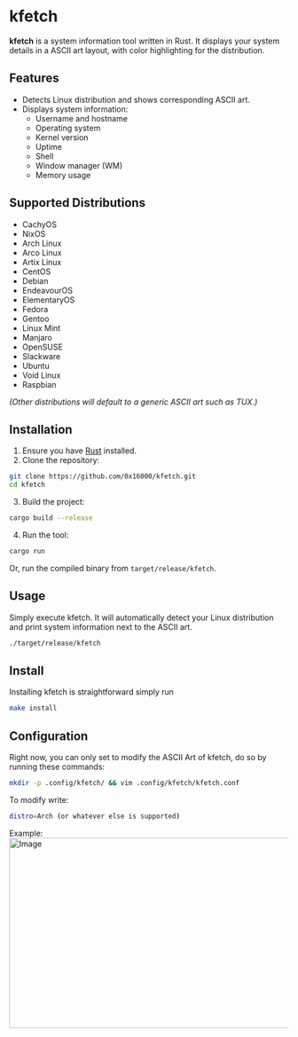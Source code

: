 # kfetch

**kfetch** is a system information tool written in Rust. It displays your system details in a ASCII art layout, with color highlighting for the distribution.

## Features

- Detects Linux distribution and shows corresponding ASCII art.
- Displays system information:
  - Username and hostname
  - Operating system
  - Kernel version
  - Uptime
  - Shell
  - Window manager (WM)
  - Memory usage

## Supported Distributions

- CachyOS
- NixOS
- Arch Linux
- Arco Linux
- Artix Linux
- CentOS
- Debian
- EndeavourOS
- ElementaryOS
- Fedora
- Gentoo
- Linux Mint
- Manjaro
- OpenSUSE
- Slackware
- Ubuntu
- Void Linux
- Raspbian

*(Other distributions will default to a generic ASCII art such as TUX.)*

## Installation

1. Ensure you have [Rust](https://www.rust-lang.org/tools/install) installed.
2. Clone the repository:

```bash
git clone https://github.com/0x16000/kfetch.git
cd kfetch
```

3. Build the project:

```bash
cargo build --release
```

4. Run the tool:

```bash
cargo run
```

Or, run the compiled binary from `target/release/kfetch`.

## Usage

Simply execute kfetch. It will automatically detect your Linux distribution and print system information next to the ASCII art.
```bash
./target/release/kfetch
```

## Install

Installing kfetch is straightforward simply run
```bash
make install
```

## Configuration

Right now, you can only set to modify the ASCII Art of kfetch, do so by running these commands:
```bash
mkdir -p .config/kfetch/ && vim .config/kfetch/kfetch.conf
```

To modify write:
```bash
distro=Arch (or whatever else is supported)
```

Example:
<img width="587" height="343" alt="Image" src="https://github.com/user-attachments/assets/fe0a7f60-6713-4f0f-9aa2-d22a9b8cb34e" />
